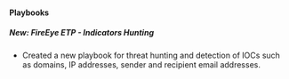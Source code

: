 
#### Playbooks
##### New: FireEye ETP - Indicators Hunting
- Created a new playbook for threat hunting and detection of IOCs such as domains, IP addresses, sender and recipient email addresses. 
<!--Note that multiple search values should be separated by commas only (without spaces or any special characters). (Available from Cortex XSOAR 6.5.0).-->
